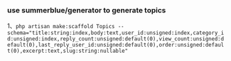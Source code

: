 ### use summerblue/generator to generate topics

1、`php artisan make:scaffold Topics --schema="title:string:index,body:text,user_id:unsigned:index,category_id:unsigned:index,reply_count:unsigned:default(0),view_count:unsigned:default(0),last_reply_user_id:unsigned:default(0),order:unsigned:default(0),excerpt:text,slug:string:nullable"`
